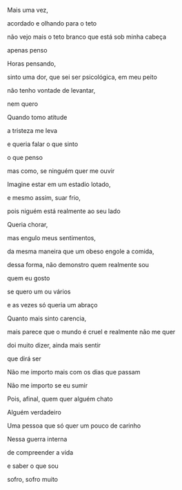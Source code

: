 Mais uma vez,

acordado e olhando para o teto

não vejo mais o teto branco que está sob minha cabeça

apenas penso


Horas pensando,

sinto uma dor, que sei ser psicológica, em meu peito

não tenho vontade de levantar,

nem quero


Quando tomo atitude

a tristeza me leva

e queria falar o que sinto

o que penso

mas como, se ninguém quer me ouvir


Imagine estar em um estadio lotado,

e mesmo assim, suar frio,

pois niguém está realmente ao seu lado


Queria chorar,

mas engulo meus sentimentos,

da mesma maneira que um obeso engole a comida,

dessa forma, não demonstro quem realmente sou

quem eu gosto

se quero um ou vários

e as vezes só queria um abraço


Quanto mais sinto carencia,

mais parece que o mundo é cruel e realmente não me quer

doi muito dizer, ainda mais sentir

que dirá ser


Não me importo mais com os dias que passam

Não me importo se eu sumir

Pois, afinal, quem quer alguém chato 

Alguém verdadeiro

Uma pessoa que só quer um pouco de carinho


Nessa guerra interna

de compreender a vida

e saber o que sou

sofro, sofro muito
